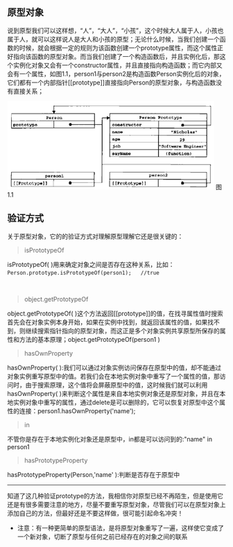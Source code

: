 
## 原型对象 ##
说到原型我们可以这样想，“人”，“大人”，“小孩”，这个时候大人属于人，小孩也属于人，就可以这样说人是大人和小孩的原型；无论什么时候，当我们创建一个函数的时候，就会根据一定的规则为该函数创建一个prototype属性，而这个属性正好指向该函数的原型对象。而当我们创建了一个构造函数后，并且实例化后，那这个实例化对象又会有一个constructor属性，并且直接指向构造函数；而它内部又会有一个属性，如图1.1，person1与person2是构造函数Person实例化后的对象，它们都有一个内部指针[[prototype]]直接指向Person的原型对象，与构造函数没有直接关系；

![](https://raw.githubusercontent.com/Anjing1993/mypassages/master/images/yuanxingduixiang.png)
图1.1

## 验证方式 ##
关于原型对象，它的的验证方式对理解原型理解它还是很关键的：

> isPrototypeOf

isPrototypeOf( )用来确定对象之间是否存在这种关系，比如：`Person.prototype.isPrototypeOf(person1);   //true`

​
> object.getPrototypeOf

object.getPrototypeOf( )这个方法返回[[prototype]]的值，在找寻属性值时搜索首先会在对象实例本身开始，如果在实例中找到，就返回该属性的值，如果找不到，则继续搜索指针指向的原型对象，而这正是多个对象实例共享原型所保存的属性和方法的基本原理；object.getPrototypeOf(person1 )

> hasOwnProperty

hasOwnProperty( ):我们可以通过对象实例访问保存在原型中的值，却不能通过对象实例重写原型中的值。若我们会在本地实例对象中​重写了一个属性的值，那访问时，由于搜索原理，这个值将会屏蔽原型中的值，这时候我们就可以利用hasOwnProperty( )来判断这个属性是来自本地实例对象还是原型对象，并且在本地实例对象中​重写的属性，通过delete是可以删除的，它可以恢复对原型中这个属性的连接：person1.hasOwnProperty('name');

> in​

不管你是存在于本地实例化对象还是原型中，in都是可以访问到的:"name" in person1


> hasPrototypeProperty

hasPrototypeProperty(Person,'name' ):判断是否存在于原型中 



----------
知道了这几种验证prototype的方法，我相信你对原型已经不再陌生，但是使用它还是有很多需要注意的地方，尽量不要重写原型对象，尽管我们可以在原型对象上添加自己的方法，但最好还是不要这样做，很可能引起命名冲突！

- 注意：有一种更简单的原型语法，是将原型对象重写了一遍，这样使它变成了一个新对象，切断了原型与任何之前已经存在的对象之间的联系

